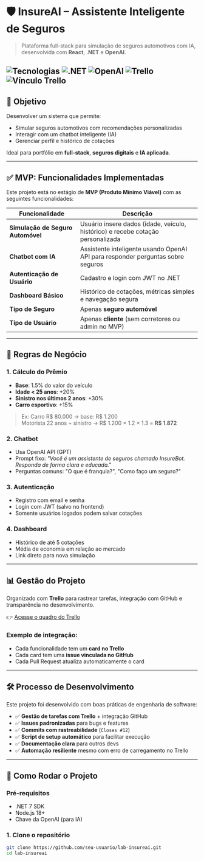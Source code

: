 # 🛡️ InsureAI – Assistente Inteligente de Seguros

> Plataforma full-stack para simulação de seguros automotivos com IA, desenvolvida com **React**, **.NET** e **OpenAI**.

![Tecnologias](https://img.shields.io/badge/React-TypeScript-blue?logo=react)
![.NET](https://img.shields.io/badge/.NET-7.0-purple)
![OpenAI](https://img.shields.io/badge/OpenAI-API-green)
![Trello](https://img.shields.io/badge/Project%20Management-Trello-orange)
![Vínculo Trello](https://img.shields.io/badge/Issues-%F0%9F%94%97%20Vinculadas%20ao%20Trello-blue?logo=trello&color=0079bf)
---

## 🎯 Objetivo

Desenvolver um sistema que permite:
- Simular seguros automotivos com recomendações personalizadas
- Interagir com um chatbot inteligente (IA)
- Gerenciar perfil e histórico de cotações

Ideal para portfólio em **full-stack**, **seguros digitais** e **IA aplicada**.

---

## ✅ MVP: Funcionalidades Implementadas

Este projeto está no estágio de **MVP (Produto Mínimo Viável)** com as seguintes funcionalidades:

| Funcionalidade | Descrição |
|----------------|---------|
| **Simulação de Seguro Automóvel** | Usuário insere dados (idade, veículo, histórico) e recebe cotação personalizada |
| **Chatbot com IA** | Assistente inteligente usando OpenAI API para responder perguntas sobre seguros |
| **Autenticação de Usuário** | Cadastro e login com JWT no .NET |
| **Dashboard Básico** | Histórico de cotações, métricas simples e navegação segura |
| **Tipo de Seguro** | Apenas **seguro automóvel** |
| **Tipo de Usuário** | Apenas **cliente** (sem corretores ou admin no MVP) |

---

## 📐 Regras de Negócio

### 1. Cálculo do Prêmio
- **Base**: 1.5% do valor do veículo
- **Idade < 25 anos**: +20%
- **Sinistro nos últimos 2 anos**: +30%
- **Carro esportivo**: +15%

> Ex: Carro R$ 80.000 → base: R$ 1.200  
> Motorista 22 anos + sinistro → R$ 1.200 × 1.2 × 1.3 = **R$ 1.872**

### 2. Chatbot
- Usa OpenAI API (GPT)
- Prompt fixo: *"Você é um assistente de seguros chamado InsureBot. Responda de forma clara e educada."*
- Perguntas comuns: "O que é franquia?", "Como faço um seguro?"

### 3. Autenticação
- Registro com email e senha
- Login com JWT (salvo no frontend)
- Somente usuários logados podem salvar cotações

### 4. Dashboard
- Histórico de até 5 cotações
- Média de economia em relação ao mercado
- Link direto para nova simulação

---

## 📊 Gestão do Projeto

Organizado com **Trello** para rastrear tarefas, integração com GitHub e transparência no desenvolvimento.

👉 [Acesse o quadro do Trello](https://trello.com/b/XZ3jv7DX/insure-ai)

### Exemplo de integração:
- Cada funcionalidade tem um **card no Trello**
- Cada card tem uma **issue vinculada no GitHub**
- Cada Pull Request atualiza automaticamente o card

---

## 🛠️ Processo de Desenvolvimento

Este projeto foi desenvolvido com boas práticas de engenharia de software:

- ✅ **Gestão de tarefas com Trello** + integração GitHub
- ✅ **Issues padronizadas** para bugs e features
- ✅ **Commits com rastreabilidade** (`Closes #12`)
- ✅ **Script de setup automático** para facilitar execução
- ✅ **Documentação clara** para outros devs
- ✅ **Automação resiliente** mesmo com erro de carregamento no Trello

---

## 🚀 Como Rodar o Projeto

### Pré-requisitos
- .NET 7 SDK
- Node.js 18+
- Chave da OpenAI (para IA)

### 1. Clone o repositório
```bash
git clone https://github.com/seu-usuario/lab-insureai.git
cd lab-insureai
